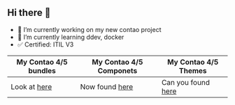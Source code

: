 ## Hi there 👋

- 🔭 I’m currently working on my new contao project
- 🌱 I’m currently learning ddev, docker
- :white_check_mark: Certified: ITIL V3


| My Contao 4/5 bundles | My Contao 4/5 Componets | My Contao 4/5 Themes |
| ------------- | ------------- | ------------- |
| Look at [here](https://github.com/jedocodes?tab=repositories&q=Bundle&type=&language=) | Now found [here](https://github.com/jedocodes-components) | Can you found [here](https://github.com/orgs/jedoCodes-Themes/repositories) |



<!--
**jedoCodes/jedoCodes** is a ✨ _special_ ✨ repository because its `README.md` (this file) appears on your GitHub profile.

Here are some ideas to get you started:

- 🔭 I’m currently working on ...
- 🌱 I’m currently learning ...
- 👯 I’m looking to collaborate on ...
- 🤔 I’m looking for help with ...
- 💬 Ask me about ...
- 📫 How to reach me: ...
- 😄 Pronouns: ...
- ⚡ Fun fact: ...
-->
